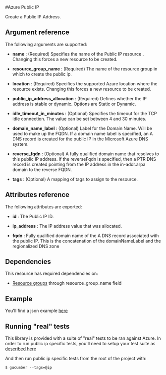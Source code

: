 #Azure Public IP

Create a Public IP Address.

## Argument reference


The following arguments are supported:

- **name** : (Required) Specifies the name of the Public IP resource . Changing this forces a new resource to be created.

- **resource_group_name** : (Required) The name of the resource group in which to create the public ip.

- **location** : (Required) Specifies the supported Azure location where the resource exists. Changing this forces a new resource to be created.

- **public_ip_address_allocation** : (Required) Defines whether the IP address is stable or dynamic. Options are Static or Dynamic.

- **idle_timeout_in_minutes** : (Optional) Specifies the timeout for the TCP idle connection. The value can be set between 4 and 30 minutes.

- **domain_name_label** : (Optional) Label for the Domain Name. Will be used to make up the FQDN. If a domain name label is specified, an A DNS record is created for the public IP in the Microsoft Azure DNS system.

- **reverse_fqdn** : (Optional) A fully qualified domain name that resolves to this public IP address. If the reverseFqdn is specified, then a PTR DNS record is created pointing from the IP address in the in-addr.arpa domain to the reverse FQDN.

- **tags** : (Optional) A mapping of tags to assign to the resource.

## Attributes reference

The following attributes are exported:

- **id** : The Public IP ID.

- **ip_address** : The IP address value that was allocated.

- **fqdn** : Fully qualified domain name of the A DNS record associated with the public IP. This is the concatenation of the domainNameLabel and the regionalized DNS zone

## Dependencies

This resource has required dependencies on:

- [Resource groups](../resourcegroup/) through resource_group_name field

## Example

You'll find a json example [here](../../../internal/definitions/ip_create.json)

## Running "real" tests

This library is provided with a suite of "real" tests to be ran against Azure. In order to run public ip specific tests, you'll need to setup your test suite as [described here](../../../internal/)

And then run public ip specific tests from the root of the project with:

```
$ gucumber --tags=@ip
